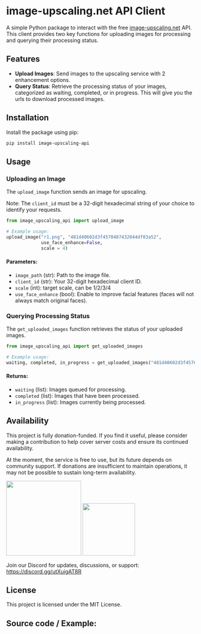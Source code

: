 # image-upscaling.net API Client

A simple Python package to interact with the free [image-upscaling.net](https://image-upscaling.net/) API. This client provides two key functions for uploading images for processing and querying their processing status.

## Features

- **Upload Images**: Send images to the upscaling service with 2 enhancement options.
- **Query Status**: Retrieve the processing status of your images, categorized as waiting, completed, or in progress. This will give you the urls to download processed images.

## Installation

Install the package using pip:

```bash
pip install image-upscaling-api
```

## Usage

### Uploading an Image

The `upload_image` function sends an image for upscaling.

Note: The `client_id` must be a 32-digit hexadecimal string of your choice to identify your requests.

```python
from image_upscaling_api import upload_image

# Example usage:
upload_image("r1.png", "481d40602d3f4570487432044df03a52", 
             use_face_enhance=False,
			 scale = 4)
```

#### Parameters:
- `image_path` (str): Path to the image file.
- `client_id` (str): Your 32-digit hexadecimal client ID.
- `scale` (int): target scale, can be 1/2/3/4
- `use_face_enhance` (bool): Enable to improve facial features (faces will not always match original faces).

### Querying Processing Status

The `get_uploaded_images` function retrieves the status of your uploaded images.

```python
from image_upscaling_api import get_uploaded_images

# Example usage:
waiting, completed, in_progress = get_uploaded_images("481d40602d3f4570487432044df03a52")
```

#### Returns:
- `waiting` (list): Images queued for processing.
- `completed` (list): Images that have been processed.
- `in_progress` (list): Images currently being processed.

## Availability
This project is fully donation-funded. If you find it useful, please consider making a contribution to help cover server costs and ensure its continued availability.

At the moment, the service is free to use, but its future depends on community support. If donations are insufficient to maintain operations, it may not be possible to sustain long-term availability.<br>

[<img src="https://image-upscaling.net/assets/images/pypl_donate.png" width=200>](https://www.paypal.com/donate/?hosted_button_id=C5BA3K93LY6TG)
[<img src="https://image-upscaling.net/assets/images/more_info.png" width=140>](https://image-upscaling.net/imageupscaling/lang/en/donations.html)

Join our Discord for updates, discussions, or support: https://discord.gg/utXujgAT8R

## License

This project is licensed under the MIT License.

## Source code / Example:




